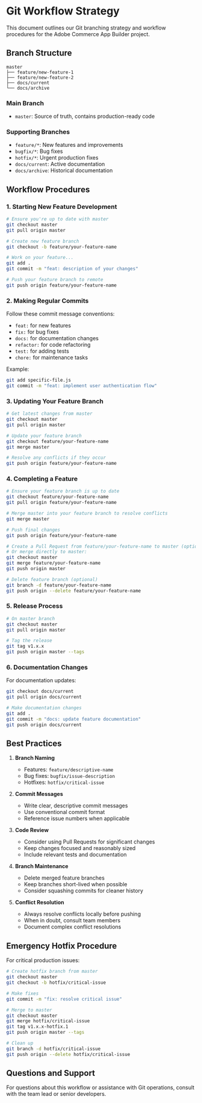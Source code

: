 # Git Workflow Strategy

This document outlines our Git branching strategy and workflow procedures for the Adobe Commerce App Builder project.

## Branch Structure

```
master
├── feature/new-feature-1
├── feature/new-feature-2
├── docs/current
└── docs/archive
```

### Main Branch

- `master`: Source of truth, contains production-ready code

### Supporting Branches

- `feature/*`: New features and improvements
- `bugfix/*`: Bug fixes
- `hotfix/*`: Urgent production fixes
- `docs/current`: Active documentation
- `docs/archive`: Historical documentation

## Workflow Procedures

### 1. Starting New Feature Development

```bash
# Ensure you're up to date with master
git checkout master
git pull origin master

# Create new feature branch
git checkout -b feature/your-feature-name

# Work on your feature...
git add .
git commit -m "feat: description of your changes"

# Push your feature branch to remote
git push origin feature/your-feature-name
```

### 2. Making Regular Commits

Follow these commit message conventions:
- `feat:` for new features
- `fix:` for bug fixes
- `docs:` for documentation changes
- `refactor:` for code refactoring
- `test:` for adding tests
- `chore:` for maintenance tasks

Example:
```bash
git add specific-file.js
git commit -m "feat: implement user authentication flow"
```

### 3. Updating Your Feature Branch

```bash
# Get latest changes from master
git checkout master
git pull origin master

# Update your feature branch
git checkout feature/your-feature-name
git merge master

# Resolve any conflicts if they occur
git push origin feature/your-feature-name
```

### 4. Completing a Feature

```bash
# Ensure your feature branch is up to date
git checkout feature/your-feature-name
git pull origin feature/your-feature-name

# Merge master into your feature branch to resolve conflicts
git merge master

# Push final changes
git push origin feature/your-feature-name

# Create a Pull Request from feature/your-feature-name to master (optional)
# Or merge directly to master:
git checkout master
git merge feature/your-feature-name
git push origin master

# Delete feature branch (optional)
git branch -d feature/your-feature-name
git push origin --delete feature/your-feature-name
```

### 5. Release Process

```bash
# On master branch
git checkout master
git pull origin master

# Tag the release
git tag v1.x.x
git push origin master --tags
```

### 6. Documentation Changes

For documentation updates:
```bash
git checkout docs/current
git pull origin docs/current

# Make documentation changes
git add .
git commit -m "docs: update feature documentation"
git push origin docs/current
```

## Best Practices

1. **Branch Naming**
   - Features: `feature/descriptive-name`
   - Bug fixes: `bugfix/issue-description`
   - Hotfixes: `hotfix/critical-issue`

2. **Commit Messages**
   - Write clear, descriptive commit messages
   - Use conventional commit format
   - Reference issue numbers when applicable

3. **Code Review**
   - Consider using Pull Requests for significant changes
   - Keep changes focused and reasonably sized
   - Include relevant tests and documentation

4. **Branch Maintenance**
   - Delete merged feature branches
   - Keep branches short-lived when possible
   - Consider squashing commits for cleaner history

5. **Conflict Resolution**
   - Always resolve conflicts locally before pushing
   - When in doubt, consult team members
   - Document complex conflict resolutions

## Emergency Hotfix Procedure

For critical production issues:

```bash
# Create hotfix branch from master
git checkout master
git checkout -b hotfix/critical-issue

# Make fixes
git commit -m "fix: resolve critical issue"

# Merge to master
git checkout master
git merge hotfix/critical-issue
git tag v1.x.x-hotfix.1
git push origin master --tags

# Clean up
git branch -d hotfix/critical-issue
git push origin --delete hotfix/critical-issue
```

## Questions and Support

For questions about this workflow or assistance with Git operations, consult with the team lead or senior developers. 